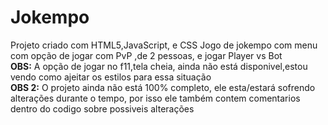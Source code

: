 # Jokempo
Projeto criado com HTML5,JavaScript, e CSS
Jogo de jokempo com menu com opção de jogar com PvP ,de 2 pessoas, e jogar Player vs Bot
<br>
<b>OBS:</b> A opção de jogar no f11,tela cheia, ainda não está disponivel,estou vendo como ajeitar os estilos para essa situação<br>
<b>OBS 2:</b> O projeto ainda não está 100% completo, ele esta/estará sofrendo alterações durante o tempo, por isso ele também contem comentarios dentro do codigo sobre possiveis alterações
